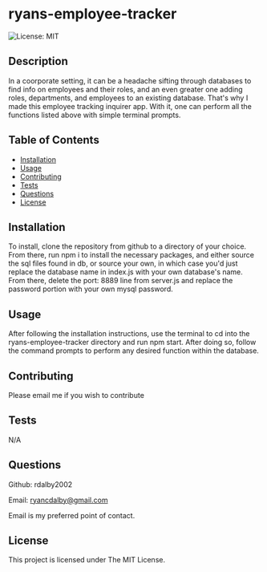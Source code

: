 # ryans-employee-tracker

![License: MIT](https://img.shields.io/badge/License-MIT-yellow.svg)

## Description

In a coorporate setting, it can be a headache sifting through databases to find info on employees and their roles, and an even greater one adding roles, departments, and employees to an existing database. That's why I made this employee tracking inquirer app. With it, one can perform all the functions listed above with simple terminal prompts.

## Table of Contents

- [Installation](#installation)
- [Usage](#usage)
- [Contributing](#contributing)
- [Tests](#tests)
- [Questions](#questions)
- [License](#license)

## Installation

To install, clone the repository from github to a directory of your choice. From there, run npm i to install the necessary packages, and either source the sql files found in db, or source your own, in which case you'd just replace the database name in index.js with your own database's name. From there, delete the port: 8889 line from server.js and replace the password portion with your own mysql password. 

## Usage

After following the installation instructions, use the terminal to cd into the ryans-employee-tracker directory and run npm start. After doing so, follow the command prompts to perform any desired function within the database.

## Contributing

Please email me if you wish to contribute

## Tests

N/A

## Questions

Github: rdalby2002

Email: ryancdalby@gmail.com

Email is my preferred point of contact.
  
## License

This project is licensed under The MIT License.
